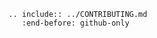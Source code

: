 ```{eval-rst}
.. include:: ../CONTRIBUTING.md
   :end-before: github-only
```

[code of conduct]: codeofconduct.html
